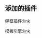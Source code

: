 ## 添加的插件
弹框插件:[link](http://www.layui.com/doc/modules/layer.html)

模板引擎:[link](http://www.iinterest.net/2012/09/12/web-template-engine-mustache/)
